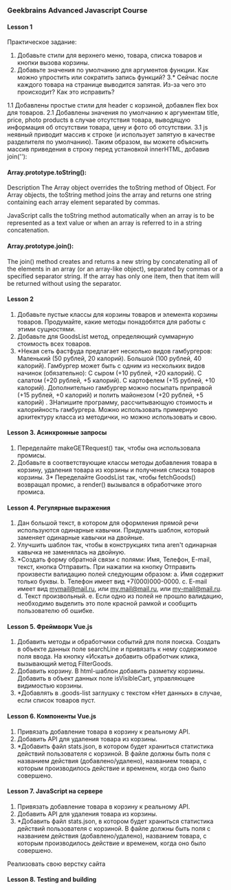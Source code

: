 ### Geekbrains Advanced Javascript Course

#### Lesson 1

Практическое задание:

1. Добавьте стили для верхнего меню, товара, списка товаров и кнопки вызова корзины.
2. Добавьте значения по умолчанию для аргументов функции. Как можно упростить или сократить запись функций? 3.* Сейчас
   после каждого товара на странице выводится запятая. Из-за чего это происходит? Как это исправить?

1.1 Добавлены простые стили для header с корзиной, добавлен flex box для товаров. 2.1 Добавлены значения по умолчанию к
аргументам title, price, photo products в случае отсутствия товара, выводящую информация об отсутствии товара, цену и
фото об отсутствии. 3.1 js неявный приводит массив к строке (и использует запятую в качестве разделителя по умолчанию).
Таким образом, вы можете объяснить массив приведения в строку перед установкой innerHTML, добавив join(''):

#### Array.prototype.toString():

Description The Array object overrides the toString method of Object. For Array objects, the toString method joins the
array and returns one string containing each array element separated by commas.

JavaScript calls the toString method automatically when an array is to be represented as a text value or when an array
is referred to in a string concatenation.

#### Array.prototype.join():

The join() method creates and returns a new string by concatenating all of the elements in an array (or an array-like
object), separated by commas or a specified separator string. If the array has only one item, then that item will be
returned without using the separator.

#### Lesson 2

1. Добавьте пустые классы для корзины товаров и элемента корзины товаров. Продумайте, какие методы понадобятся для
   работы с этими сущностями.
2. Добавьте для GoodsList метод, определяющий суммарную стоимость всех товаров.
3. *Некая сеть фастфуда предлагает несколько видов гамбургеров:
   Маленький (50 рублей, 20 калорий). Большой (100 рублей, 40 калорий). Гамбургер может быть с одним из нескольких видов
   начинок (обязательно):
   С сыром (+10 рублей, +20 калорий). С салатом (+20 рублей, +5 калорий). С картофелем (+15 рублей, +10 калорий).
   Дополнительно гамбургер можно посыпать приправой (+15 рублей, +0 калорий) и полить майонезом (+20 рублей, +5 калорий)
   . 3Напишите программу, рассчитывающую стоимость и калорийность гамбургера. Можно использовать примерную архитектуру
   класса из методички, но можно использовать и свою.

#### Lesson 3. Асинхронные запросы

1. Переделайте makeGETRequest() так, чтобы она использовала промисы.
2. Добавьте в соответствующие классы методы добавления товара в корзину, удаления товара из корзины и получения списка
   товаров корзины. 3* Переделайте GoodsList так, чтобы fetchGoods() возвращал промис, а render() вызывался в
   обработчике этого промиса.

#### Lesson 4. Регулярные выражения

1. Дан большой текст, в котором для оформления прямой речи используются одинарные кавычки. Придумать шаблон, который
   заменяет одинарные кавычки на двойные.
2. Улучшить шаблон так, чтобы в конструкциях типа aren't одинарная кавычка не заменялась на двойную.
3. *Создать форму обратной связи с полями: Имя, Телефон, E-mail, текст, кнопка Отправить. При нажатии на кнопку
   Отправить произвести валидацию полей следующим образом:
   a. Имя содержит только буквы. b. Телефон имеет вид +7(000)000-0000. c. E-mail имеет вид mymail@mail.ru, или
   my.mail@mail.ru, или my-mail@mail.ru. d. Текст произвольный. e. Если одно из полей не прошло валидацию, необходимо
   выделить это поле красной рамкой и сообщить пользователю об ошибке.

#### Lesson 5. Фреймворк Vue.js

1. Добавить методы и обработчики событий для поля поиска. Создать в объекте данных поле searchLine и привязать к нему
   содержимое поля ввода. На кнопку «Искать» добавить обработчик клика, вызывающий метод FilterGoods.
2. Добавить корзину. В html-шаблон добавить разметку корзины. Добавить в объект данных поле isVisibleCart, управляющее
   видимостью корзины.
3. *Добавлять в .goods-list заглушку с текстом «Нет данных» в случае, если список товаров пуст.

#### Lesson 6. Компоненты Vue.js

1. Привязать добавление товара в корзину к реальному API.
2. Добавить API для удаления товара из корзины.
3. *Добавить файл stats.json, в котором будет храниться статистика действий пользователя с корзиной. В файле должны быть
   поля с названием действия (добавлено/удалено), названием товара, с которым производилось действие и временем, когда
   оно было совершено.

#### Lesson 7. JavaScript на сервере

1. Привязать добавление товара в корзину к реальному API.
2. Добавить API для удаления товара из корзины.
3. *Добавить файл stats.json, в котором будет храниться статистика действий пользователя с корзиной. В файле должны быть
   поля с названием действия (добавлено/удалено), названием товара, с которым производилось действие и временем, когда
   оно было совершено.

Реализовать свою верстку сайта

#### Lesson 8. Testing and building